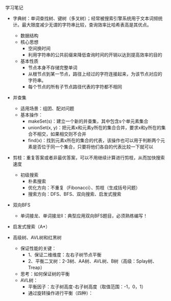 学习笔记

* 字典树：单词查找树、键树（多叉树）；经常被搜索引擎系统用于文本词频统计。最大限度减少无谓的字符串比较，查询效率比哈希表高是其优点。
	* 数据结构
	* 核心思想
		* 空间换时间
		* 利用字符串的公共前缀来降低查询时间的开销以达到提高效率的目的
	* 基本性质
		* 节点本身不存储完整单词
		* 从根节点到某一节点，路径上经过的字符连接起来，为该节点对应的字符串。
		* 每个节点的所有子节点路径代表的字符都不相同
* 并查集
	* 适用场景：组团、配对问题
	* 基本操作：
		* makeSet(s)：建立一个新的并查集，其中包含s个单元素集合
		* unionSet(x, y)：把元素x和元素y所在的集合合并，要求x和y所在的集合不相交，如果相交则不合并
		* find(x)：找到元素x所在的集合的代表，该操作也可以用于判断两个元素是否位于同一个集合，只要将他们各自的代表比较一下就可以
* 剪枝：重复答案或者非最优答案，可以不用继续计算进行剪枝，从而加快搜索速度
	* 初级搜索
		* 朴素搜索
		* 优化方向：不重复（Fibonacci）、剪枝（生成括号问题）
		* 搜索方向：DFS、BFS、双向搜索、启发式搜索
* 双向BFS
	* 单词接龙、单词接龙II：典型应用双向BFS题目，必须熟练编写！
* 启发式搜索（A*）

* 高级树、AVL树和红黑树
	* 保证性能的关键：
		* 1、保证二维维度：左右子树节点平衡
		* 2、平衡二叉树：2-3树、AA树、AVL树、B树（高级：Splay树、Treap）
	* 思考：如何保证树的平衡
	* AVL树：
		* 平衡因子：左子树高度-右子树高度（取值范围：-1，0，1）
		* 通过旋转操作进行平衡（四种）：